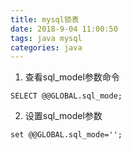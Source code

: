 ```yaml
---
title: mysql锁表
date: 2018-9-04 11:00:50
tags: java mysql
categories: java
---
```

1. 查看sql_model参数命令
```
SELECT @@GLOBAL.sql_mode;
```
2. 设置sql_model参数
```
set @@GLOBAL.sql_mode='';
```


